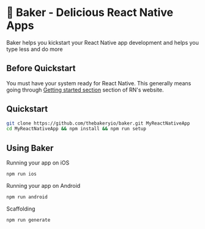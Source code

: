 # 🍰 Baker - Delicious React Native Apps 

Baker helps you kickstart your React Native app development and helps you type less and do more 

## Before Quickstart

You must have your system ready for React Native. This generally means going through [Getting started section](https://facebook.github.io/react-native/docs/getting-started.html#content) section of RN's website.

## Quickstart

```sh
git clone https://github.com/thebakeryio/baker.git MyReactNativeApp
cd MyReactNativeApp && npm install && npm run setup 
```

## Using Baker

Running your app on iOS

```sh
npm run ios
```

Running your app on Android

```sh
npm run android
```

Scaffolding

```sh
npm run generate
```
